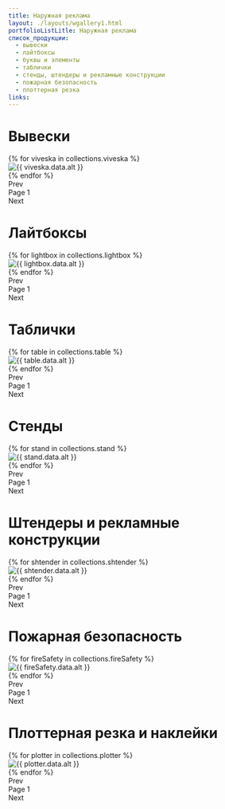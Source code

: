 ```yaml
---
title: Наружная реклама
layout: ./layouts/wgallery1.html
portfolioListLitle: Наружная реклама
список_продукции:
  - вывески
  - лайтбоксы
  - буквы и элементы
  - таблички
  - стенды, штендеры и рекламные конструкции
  - пожарная безопасность
  - плоттерная резка
links:
---
```


<h1>Вывески</h1>

<div class="portfolio_works_container">
<div class="portfolio_works__grid">
{% for viveska in collections.viveska %}
<div
class="portfolio_works_wrapper"
data-name="{{ viveska.data.name }}"
data-description="{{ viveska.data.description }}"
>
<div class="portfolio_works_imgcontainer">
<img src="{{ viveska.data.img }}" alt="{{ viveska.data.alt }}" loading="lazy"/>
</div>
</div>
{% endfor %}
</div>
</div>
<div class="pagination">
<div class="pagination-prev">Prev</div>
<div class="pagination-page">
Page <span class="pagination-page-num">1</span>
</div>
<div class="pagination-next">Next</div>
</div>

<h1>Лайтбоксы</h1>
<div class="portfolio_works_container">
<div class="portfolio_works__grid2__1row">
{% for lightbox in collections.lightbox %}
<div
class="portfolio_works_wrapper"
data-name="{{ lightbox.data.name }}"
data-description="{{ lightbox.data.description }}"
>
<div class="portfolio_works_imgcontainer">
<img src="{{ lightbox.data.img }}" alt="{{ lightbox.data.alt }}" loading="lazy"/>
</div>
</div>
{% endfor %}
</div>
</div>
<div class="pagination">
<div class="pagination-prev2">Prev</div>
<div class="pagination-page">
Page <span class="pagination-page-num2">1</span>
</div>
<div class="pagination-next2">Next</div>
</div>

<h1>Таблички</h1>

<div class="portfolio_works_container">
<div class="portfolio_works__grid3">
{% for table in collections.table %}
<div
class="portfolio_works_wrapper"
data-name="{{ table.data.name }}"
data-description="{{ table.data.description }}"
>
<div class="portfolio_works_imgcontainer">
<img src="{{ table.data.img }}" alt="{{ table.data.alt }}" loading="lazy"/>
</div>
</div>
{% endfor %}
</div>
</div>
<div class="pagination">
<div class="pagination-prev3">Prev</div>
<div class="pagination-page">
Page <span class="pagination-page-num3">1</span>
</div>
<div class="pagination-next3">Next</div>
</div>

<h1>Стенды</h1>

<div class="portfolio_works_container">
<div class="portfolio_works__grid4">
{% for stand in collections.stand %}
<div
class="portfolio_works_wrapper"
data-name="{{ stand.data.name }}"
data-description="{{ stand.data.description }}"
>
<div class="portfolio_works_imgcontainer">
<img src="{{ stand.data.img }}" alt="{{ stand.data.alt }}" loading="lazy"/>
</div>
</div>
{% endfor %}
</div>
</div>
<div class="pagination">
<div class="pagination-prev4">Prev</div>
<div class="pagination-page">
Page <span class="pagination-page-num4">1</span>
</div>
<div class="pagination-next4">Next</div>
</div>

<h1>Штендеры и рекламные конструкции</h1>
<div class="portfolio_works_container">
<div class="portfolio_works__grid5__1row">
{% for shtender in collections.shtender %}
<div
class="portfolio_works_wrapper"
data-name="{{ shtender.data.name }}"
data-description="{{ shtender.data.description }}"
>
<div class="portfolio_works_imgcontainer">
<img src="{{ shtender.data.img }}" alt="{{ shtender.data.alt }}" loading="lazy"/>
</div>
</div>
{% endfor %}
</div>
</div>
<div class="pagination">
<div class="pagination-prev5">Prev</div>
<div class="pagination-page">
Page <span class="pagination-page-num5">1</span>
</div>
<div class="pagination-next5">Next</div>
</div>

<h1>Пожарная безопасность</h1>
<div class="portfolio_works_container">
<div class="portfolio_works__grid6__1row">
{% for fireSafety in collections.fireSafety %}
<div
class="portfolio_works_wrapper"
data-name="{{ fireSafety.data.name }}"
data-description="{{ fireSafety.data.description }}"
>
<div class="portfolio_works_imgcontainer">
<img src="{{ fireSafety.data.img }}" alt="{{ fireSafety.data.alt }}" loading="lazy"/>
</div>
</div>
{% endfor %}
</div>
</div>
<div class="pagination">
<div class="pagination-prev6">Prev</div>
<div class="pagination-page">
Page <span class="pagination-page-num6">1</span>
</div>
<div class="pagination-next6">Next</div>
</div>

<h1>Плоттерная резка и наклейки</h1>
<div class="portfolio_works_container">
<div class="portfolio_works__grid7__1row">
{% for plotter in collections.plotter %}
<div
class="portfolio_works_wrapper"
data-name="{{ plotter.data.name }}"
data-description="{{ plotter.data.description }}"
>
<div class="portfolio_works_imgcontainer">
<img src="{{ plotter.data.img }}" alt="{{ plotter.data.alt }}" loading="lazy"/>
</div>
</div>
{% endfor %}
</div>
</div>
<div class="pagination">
<div class="pagination-prev7">Prev</div>
<div class="pagination-page">
Page <span class="pagination-page-num7">1</span>
</div>
<div class="pagination-next7">Next</div>
</div>
